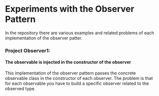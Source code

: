 # Experiments with the Observer Pattern

In the repository there are various examples and related problems of each implementation of the observer patter.

### Project Observer1:

#### The observable is injected in the constructor of the observer
This implementation of the observer pattern passes the concrete observable class in the constructor of each observer.
The problem is that for each observable you have to build a specific observer related to the observed type.


